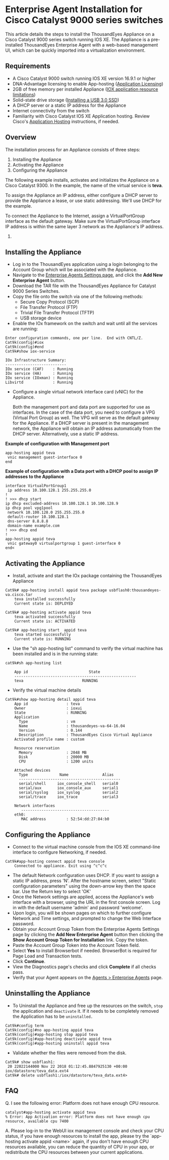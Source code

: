 # Enterprise Agent Installation for Cisco Catalyst 9000 series switches

This article details the steps to install the ThousandEyes Appliance on a Cisco Catalyst 9000 series switch running IOS XE. The Appliance is a pre-installed ThousandEyes Enterprise Agent with a web-based management UI, which can be quickly imported into a virtualization environment.

## Requirements

* A Cisco Catalyst 9000 switch running IOS XE version 16.9.1 or higher
* DNA-Advantage licensing to enable App-hosting \([Application Licensing](https://developer.cisco.com/docs/iox/#!catalyst-9000-series-application-development/licensing)\)
* 2GB of free memory per installed Appliance \([IOX application resource limitations](https://developer.cisco.com/docs/iox/#!catalyst-9000-series-application-development/application-resource-limit)\)
* Solid-state drive storage \([Installing a USB 3.0 SSD](https://www.cisco.com/c/en/us/td/docs/switches/lan/catalyst9300/hardware/install/b_c9300_hig/b_c9300_hig_chapter_01010.html)\)
* A DHCP server or a static IP address for the Appliance
* Internet connectivity from the switch
* Familiarity with Cisco Catalyst IOS XE Application hosting. Review Cisco's [Application Hosting](https://www.cisco.com/c/en/us/td/docs/ios-xml/ios/prog/configuration/169/b_169_programmability_cg/application_hosting.html) instructions, if needed.

## Overview

The installation process for an Appliance consists of three steps:

1. Installing the Appliance
2. Activating the Appliance
3. Configuring the Appliance

The following example installs, activates and initializes the Appliance on a Cisco Catalyst 9300.  In the example, the name of the virtual service is **teva**.  

To assign the Appliance an IP address, either configure a DHCP server to provide the Appliance a lease, or use static addressing. We'll use DHCP for the example.

To connect the Appliance to the Internet, assign a VirtualPortGroup interface as the default gateway. Make sure the VirtualPortGroup interface IP address is within the same layer 3 network as the Appliance's IP address.

1. 
## Installing the Appliance

* Log in to the ThousandEyes application using a login belonging to the Account Group which will be associated with the Appliance.
* Navigate to the [Enterprise Agents Settings page](https://app.thousandeyes.com/settings/agents/enterprise/?section=agents), and click the **Add New Enterprise Agent** button.
* Download the TAR file with the ThousandEyes Appliance for Catalyst 9000 Series Switches.
* Copy the file onto the switch via one of the following methods:
  * Secure Copy Protocol \(SCP\)
  * File Transfer Protocol \(FTP\)
  * Trivial File Transfer Protocol \(TFTP\)
  * USB storage device
* Enable the IOx framework on the switch and wait until all the services are running: 

```text
Enter configuration commands, one per line.  End with CNTL/Z.
Cat9k(config)#iox
Cat9k(config)#end
Cat9k#show iox-service
 
IOx Infrastructure Summary:
---------------------------
IOx service (CAF)    : Running
IOx service (HA)     : Running
IOx service (IOxman) : Running
Libvirtd             : Running
```

* Configure a single virtual network interface card \(vNIC\) for the Appliance.

   Both the management port and data port are supported for use as interfaces. In the case of the data port, you need to configure a VPG \(Virtual Port Group\) as well. The VPG will serve as the default gateway for the Appliance. If a DHCP server is present in the management network, the Appliance will obtain an IP address automatically from the DHCP server. Alternatively, use a static IP address.

**Example of configuration with Management port**

```text
app-hosting appid teva
 vnic management guest-interface 0
end
```

**Example of configuration with a Data port with a DHCP pool to assign IP addresses to the Appliance**

```text
interface VirtualPortGroup1
 ip address 10.100.128.1 255.255.255.0
!
! >>> dhcp start
ip dhcp excluded-address 10.100.128.1 10.100.128.9
ip dhcp pool vpg1pool
 network 10.100.128.0 255.255.255.0
 default-router 10.100.128.1
 dns-server 8.8.8.8
 domain-name example.com
! >>> dhcp end
!
app-hosting appid teva
 vnic gateway0 virtualportgroup 1 guest-interface 0
end<
```

## Activating the Appliance

* Install, activate and start the IOx package containing the ThousandEyes Appliance

```text
Cat9k# app-hosting install appid teva package usbflash0:thousandeyes-va.cisco.tar
	teva installed successfully
	Current state is: DEPLOYED

Cat9k# app-hosting activate appid teva
	teva activated successfully
	Current state is: ACTIVATED

Cat9k# app-hosting start  appid teva
	teva started successfully
	Current state is: RUNNING
```

* Use the "sh app-hosting list" command to verify the virtual machine has been installed and is in the running state:

```text
cat9k#sh app-hosting list

	App id                           State
	------------------------------------------------------
	teva                          RUNNING
```

* Verify the virtual machine details

```text
Cat9k#show app-hosting detail appid teva
	App id                 : teva
	Owner                  : ioxui
	State                  : RUNNING
	Application
	  Type                 : vm
	  Name                 : thousandeyes-va-64-16.04
	  Version              : 0.144
	  Description          : ThousandEyes Cisco Virtual Appliance
	Activated profile name : custom
	 
	Resource reservation
	  Memory               : 2048 MB
	  Disk                 : 20000 MB
	  CPU                  : 1200 units
	 
	Attached devices
	  Type              Name               Alias
	  ---------------------------------------------
	  serial/shell     iox_console_shell   serial0
	  serial/aux       iox_console_aux     serial1
	  serial/syslog    iox_syslog          serial2
	  serial/trace     iox_trace           serial3
	 
	Network interfaces
	   ---------------------------------------
	eth0:
	   MAC address         : 52:54:dd:27:84:b0

```

## Configuring the Appliance

* Connect to the virtual machine console from the IOS XE command-line interface to configure Networking, if needed.

```text
Cat9k#app-hosting connect appid teva console
	Connected to appliance. Exit using ^c^c^c
```

* The default Network configuration uses DHCP. If you want to assign a static IP address, press 'N'. After the hostname screen, select "Static configuration parameters" using the down-arrow key then the space bar. Use the Return key to select 'OK'
* Once the Network settings are applied, access the Appliance's web interface with a browser, using the URL in the first console screen. Log in with the default username 'admin' and password 'welcome'.
* Upon login, you will be shown pages on which to further configure Network and Time settings, and prompted to change the Web Interface password.
* Obtain your Account Group Token from the Enterprise Agents Settings page by clicking the **Add New Enterprise Agent** button then clicking the **Show Account Group Token for Installation** link. Copy the token.
* Paste the Account Group Token into the Account Token field.
* Select **Yes** to install Browserbot if needed. BrowserBot is required for Page Load and Transaction tests.
* Click **Continue**.
* View the Diagnostics page's checks and click **Complete** if all checks pass.
* Verify that your Agent appears on the [Agents &gt; Enterprise Agents](https://app.stg.thousandeyes.com/settings/agents/enterprise/) page.

## Uninstalling the Appliance

* To Uninstall the Appliance and free up the resources on the switch, `stop` the application and `deactivate` it. If it needs to be completely removed the Application has to be `uninstalled.`

```text
Cat9k#config term
Cat9k(config)#no app-hosting appid teva
Cat9k(config)#app-hosting stop appid teva
Cat9k(config)#app-hosting deactivate appid teva
Cat9k(config)#app-hosting uninstall appid teva
```

* Validate whether the files were removed from the disk.

```text
Cat9k# show usbflash1:
 20 22022144000 Nov 22 2018 01:12:45.8847925130 +00:00 iox/datastore/teva_data.ext4
Cat9k# delete usbflash1:/iox/datastore/teva_data.ext4>
```

## FAQ

Q. I see the following error: Platform does not have enough CPU resource.

```text
catalyst#app-hosting activate appid teva
% Error: App Activation error: Platform does not have enough cpu resource, available cpu 7400
```

A. Please log-in to the WebUI iox management console and check your CPU status, if you have enough resources to install the app, please try the \`app-hosting activate appid &lt;name&gt;\` again, if you don't have enough CPU resources available, you can reduce the quantity of CPU in your app, or redistribute the CPU resources between your current applications.

